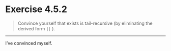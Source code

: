 # Exercise 4.5.2

> Convince yourself that exists is tail-recursive (by eliminating the derived form `||` ).

---

I’ve convinced myself.
